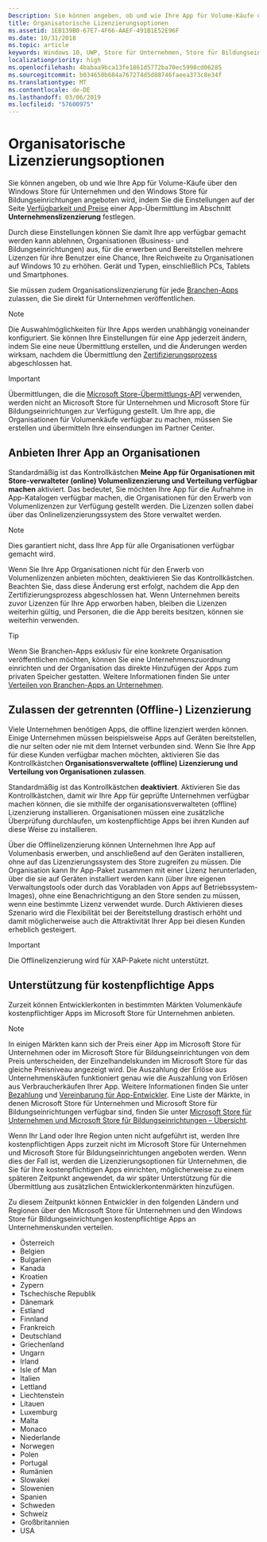 ```yaml
---
Description: Sie können angeben, ob und wie Ihre App für Volume-Käufe über den Windows Store für Unternehmen und Microsoft Store für Bildungseinrichtungen angeboten wird, indem Sie die Einstellungen auf der Seite für Verfügbarkeit und Preise einer App-Übermittlung im Abschnitt Unternehmenslizenzierung festlegen.
title: Organisatorische Lizenzierungsoptionen
ms.assetid: 1EB139B0-67E7-4F66-AAEF-491B1E52E96F
ms.date: 10/31/2018
ms.topic: article
keywords: Windows 10, UWP, Store für Unternehmen, Store für Bildungseinrichtungen, Organisationseinheit, Volumenlizenzierung, Enterprise, Education Store, Business Store, Volumeneinkäufe, Massen
localizationpriority: high
ms.openlocfilehash: 4babaa9bca13fe1861d5772ba70ec5998cd06285
ms.sourcegitcommit: b034650b684a767274d5d88746faeea373c8e34f
ms.translationtype: MT
ms.contentlocale: de-DE
ms.lasthandoff: 03/06/2019
ms.locfileid: "57600975"
---
```

# <a name="organizational-licensing-options"></a>Organisatorische Lizenzierungsoptionen


Sie können angeben, ob und wie Ihre App für Volume-Käufe über den Windows Store für Unternehmen und den Windows Store für Bildungseinrichtungen angeboten wird, indem Sie die Einstellungen auf der Seite [Verfügbarkeit und Preise](set-app-pricing-and-availability.md#organizational-licensing) einer App-Übermittlung im Abschnitt **Unternehmenslizenzierung** festlegen.

Durch diese Einstellungen können Sie damit Ihre app verfügbar gemacht werden kann ablehnen, Organisationen (Business- und Bildungseinrichtungen) aus, für die erwerben und Bereitstellen mehrere Lizenzen für ihre Benutzer eine Chance, Ihre Reichweite zu Organisationen auf Windows 10 zu erhöhen. Gerät und Typen, einschließlich PCs, Tablets und Smartphones.

Sie müssen zudem Organisationslizenzierung für jede [Branchen-Apps](distribute-lob-apps-to-enterprises.md) zulassen, die Sie direkt für Unternehmen veröffentlichen.

> [!NOTE]
> Die Auswahlmöglichkeiten für Ihre Apps werden unabhängig voneinander konfiguriert. Sie können Ihre Einstellungen für eine App jederzeit ändern, indem Sie eine neue Übermittlung erstellen, und die Änderungen werden wirksam, nachdem die Übermittlung den [Zertifizierungsprozess](the-app-certification-process.md) abgeschlossen hat.

> [!IMPORTANT]
> Übermittlungen, die die [Microsoft Store-Übermittlungs-API](../monetize/create-and-manage-submissions-using-windows-store-services.md) verwenden, werden nicht an Microsoft Store für Unternehmen und Microsoft Store für Bildungseinrichtungen zur Verfügung gestellt. Um Ihre app, die Organisationen für Volumenkäufe verfügbar zu machen, müssen Sie erstellen und übermitteln Ihre einsendungen im Partner Center.


## <a name="allowing-your-app-to-be-offered-to-organizations"></a>Anbieten Ihrer App an Organisationen

Standardmäßig ist das Kontrollkästchen **Meine App für Organisationen mit Store-verwalteter (online) Volumenlizenzierung und Verteilung verfügbar machen** aktiviert. Das bedeutet, Sie möchten Ihre App für die Aufnahme in App-Katalogen verfügbar machen, die Organisationen für den Erwerb von Volumenlizenzen zur Verfügung gestellt werden. Die Lizenzen sollen dabei über das Onlinelizenzierungssystem des Store verwaltet werden.

> [!NOTE]
> Dies garantiert nicht, dass Ihre App für alle Organisationen verfügbar gemacht wird.

Wenn Sie Ihre App Organisationen nicht für den Erwerb von Volumenlizenzen anbieten möchten, deaktivieren Sie das Kontrollkästchen. Beachten Sie, dass diese Änderung erst erfolgt, nachdem die App den Zertifizierungsprozess abgeschlossen hat. Wenn Unternehmen bereits zuvor Lizenzen für Ihre App erworben haben, bleiben die Lizenzen weiterhin gültig, und Personen, die die App bereits besitzen, können sie weiterhin verwenden.

> [!TIP]
> Wenn Sie Branchen-Apps exklusiv für eine konkrete Organisation veröffentlichen möchten, können Sie eine Unternehmenszuordnung einrichten und der Organisation das direkte Hinzufügen der Apps zum privaten Speicher gestatten. Weitere Informationen finden Sie unter [Verteilen von Branchen-Apps an Unternehmen](distribute-lob-apps-to-enterprises.md).


## <a name="allowing-disconnected-offline-licensing"></a>Zulassen der getrennten (Offline-) Lizenzierung

Viele Unternehmen benötigen Apps, die offline lizenziert werden können. Einige Unternehmen müssen beispielsweise Apps auf Geräten bereitstellen, die nur selten oder nie mit dem Internet verbunden sind. Wenn Sie Ihre App für diese Kunden verfügbar machen möchten, aktivieren Sie das Kontrollkästchen **Organisationsverwaltete (offline) Lizenzierung und Verteilung von Organisationen zulassen**.

Standardmäßig ist das Kontrollkästchen **deaktiviert**. Aktivieren Sie das Kontrollkästchen, damit wir Ihre App für geprüfte Unternehmen verfügbar machen können, die sie mithilfe der organisationsverwalteten (offline) Lizenzierung installieren. Organisationen müssen eine zusätzliche Überprüfung durchlaufen, um kostenpflichtige Apps bei ihren Kunden auf diese Weise zu installieren.

Über die Offlinelizenzierung können Unternehmen Ihre App auf Volumenbasis erwerben, und anschließend auf den Geräten installieren, ohne auf das Lizenzierungssystem des Store zugreifen zu müssen. Die Organisation kann Ihr App-Paket zusammen mit einer Lizenz herunterladen, über die sie auf Geräten installiert werden kann (über ihre eigenen Verwaltungstools oder durch das Vorabladen von Apps auf Betriebssystem-Images), ohne eine Benachrichtigung an den Store senden zu müssen, wenn eine bestimmte Lizenz verwendet wurde. Durch Aktivieren dieses Szenario wird die Flexibilität bei der Bereitstellung drastisch erhöht und damit möglicherweise auch die Attraktivität Ihrer App bei diesen Kunden erheblich gesteigert.

> [!IMPORTANT]
> Die Offlinelizenzierung wird für XAP-Pakete nicht unterstützt.

 
## <a name="paid-app-support"></a>Unterstützung für kostenpflichtige Apps

Zurzeit können Entwicklerkonten in bestimmten Märkten Volumenkäufe kostenpflichtiger Apps im Microsoft Store für Unternehmen anbieten. 

> [!NOTE]
> In einigen Märkten kann sich der Preis einer App im Microsoft Store für Unternehmen oder im Microsoft Store für Bildungseinrichtungen von dem Preis unterscheiden, der Einzelhandelskunden im Microsoft Store für das gleiche Preisniveau angezeigt wird. Die Auszahlung der Erlöse aus Unternehmenskäufen funktioniert genau wie die Auszahlung von Erlösen aus Verbraucherkäufen Ihrer App. Weitere Informationen finden Sie unter [Bezahlung](getting-paid-apps.md) und [Vereinbarung für App-Entwickler](https://docs.microsoft.com/legal/windows/agreements/app-developer-agreement). Eine Liste der Märkte, in denen Microsoft Store für Unternehmen und Microsoft Store für Bildungseinrichtungen verfügbar sind, finden Sie unter [Microsoft Store für Unternehmen und Microsoft Store für Bildungseinrichtungen – Übersicht](https://technet.microsoft.com/itpro/windows/manage/windows-store-for-business-overview#supported-markets).

Wenn Ihr Land oder Ihre Region unten nicht aufgeführt ist, werden Ihre kostenpflichtigen Apps zurzeit nicht im Microsoft Store für Unternehmen und Microsoft Store für Bildungseinrichtungen angeboten werden. Wenn dies der Fall ist, werden die Lizenzierungsoptionen für Unternehmen, die Sie für Ihre kostenpflichtigen Apps einrichten, möglicherweise zu einem späteren Zeitpunkt angewendet, da wir später Unterstützung für die Übermittlung aus zusätzlichen Entwicklerkontenmärkten hinzufügen.

Zu diesem Zeitpunkt können Entwickler in den folgenden Ländern und Regionen über den Microsoft Store für Unternehmen und den Windows Store für Bildungseinrichtungen kostenpflichtige Apps an Unternehmenskunden verteilen.

- Österreich
- Belgien
- Bulgarien
- Kanada
- Kroatien
- Zypern
- Tschechische Republik
- Dänemark
- Estland
- Finnland
- Frankreich
- Deutschland
- Griechenland
- Ungarn
- Irland
- Isle of Man
- Italien
- Lettland
- Liechtenstein
- Litauen
- Luxemburg
- Malta
- Monaco
- Niederlande
- Norwegen
- Polen
- Portugal
- Rumänien
- Slowakei
- Slowenien
- Spanien
- Schweden
- Schweiz
- Großbritannien
- USA
